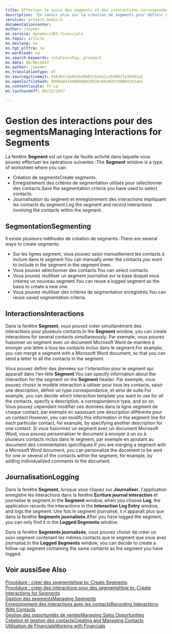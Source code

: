 ```yaml
---
title: Effectuer le suivi des segments et des interactions correspondantes| Microsoft Docs
description: "En savoir plus sur la création de segments pour définir des groupes de contacts et spécifier des interactions pour des segments."
services: project-madeira
documentationcenter: 
author: jswymer
ms.service: dynamics365-financials
ms.topic: article
ms.devlang: na
ms.tgt_pltfrm: na
ms.workload: na
ms.search.keywords: relationship, prospect
ms.date: 06/06/2017
ms.author: jswymer
ms.translationtype: HT
ms.sourcegitcommit: 81636fc2e661bd9b07c54da1cd5d0d27e30d01a2
ms.openlocfilehash: 899bdda7448810b029216c66402b739004193a61
ms.contentlocale: fr-ca
ms.lasthandoff: 09/22/2017

---
```

# <a name="managing-interactions-for-segments"></a><span data-ttu-id="8cd1f-103">Gestion des interactions pour des segments</span><span class="sxs-lookup"><span data-stu-id="8cd1f-103">Managing Interactions for Segments</span></span>
<span data-ttu-id="8cd1f-104">La fenêtre **Segment** est un type de feuille activité dans laquelle vous pouvez effectuer les opérations suivantes :</span><span class="sxs-lookup"><span data-stu-id="8cd1f-104">The **Segment** window is a type of worksheet where you can:</span></span>

* <span data-ttu-id="8cd1f-105">Création de segments</span><span class="sxs-lookup"><span data-stu-id="8cd1f-105">Create segments.</span></span>
* <span data-ttu-id="8cd1f-106">Enregistrement des critères de segmentation utilisés pour sélectionner des contacts.</span><span class="sxs-lookup"><span data-stu-id="8cd1f-106">Save the segmentation criteria you have used to select contacts.</span></span>
* <span data-ttu-id="8cd1f-107">Journalisation du segment et enregistrement des interactions impliquant les contacts du segment.</span><span class="sxs-lookup"><span data-stu-id="8cd1f-107">Log the segment and record interactions involving the contacts within the segment.</span></span>

## <a name="segmenting"></a><span data-ttu-id="8cd1f-108">Segmentation</span><span class="sxs-lookup"><span data-stu-id="8cd1f-108">Segmenting</span></span>
<span data-ttu-id="8cd1f-109">Il existe plusieurs méthodes de création de segments :</span><span class="sxs-lookup"><span data-stu-id="8cd1f-109">There are several ways to create segments:</span></span>

* <span data-ttu-id="8cd1f-110">Sur les lignes segment, vous pouvez saisir manuellement les contacts à inclure dans le segment.</span><span class="sxs-lookup"><span data-stu-id="8cd1f-110">You can manually enter the contacts you want to include in the segment in the segment lines.</span></span>
* <span data-ttu-id="8cd1f-111">Vous pouvez sélectionner des contacts.</span><span class="sxs-lookup"><span data-stu-id="8cd1f-111">You can select contacts.</span></span>
* <span data-ttu-id="8cd1f-112">Vous pouvez réutiliser un segment journalisé sur la base duquel vous créerez un nouveau segment.</span><span class="sxs-lookup"><span data-stu-id="8cd1f-112">You can reuse a logged segment as the basis to create a new one.</span></span>
* <span data-ttu-id="8cd1f-113">Vous pouvez réutiliser des critères de segmentation enregistrés.</span><span class="sxs-lookup"><span data-stu-id="8cd1f-113">You can reuse saved segmentation criteria.</span></span>

## <a name="interactions"></a><span data-ttu-id="8cd1f-114">Interactions</span><span class="sxs-lookup"><span data-stu-id="8cd1f-114">Interactions</span></span>
<span data-ttu-id="8cd1f-115">Dans la fenêtre **Segment**, vous pouvez créer simultanément des interactions pour plusieurs contacts.</span><span class="sxs-lookup"><span data-stu-id="8cd1f-115">In the **Segment** window, you can create interactions for several contacts simultaneously.</span></span> <span data-ttu-id="8cd1f-116">Par exemple, vous pouvez fusionner un segment avec un document Microsoft Word de manière à envoyer une lettre à tous les contacts inclus dans le segment.</span><span class="sxs-lookup"><span data-stu-id="8cd1f-116">For example, you can merge a segment with a Microsoft Word document, so that you can send a letter to all the contacts in the segment.</span></span>

<span data-ttu-id="8cd1f-117">Vous pouvez définir des données sur l'interaction pour le segment qui apparaît dans l'en-tête **Segment**.</span><span class="sxs-lookup"><span data-stu-id="8cd1f-117">You can specify information about the interaction for the segment on the **Segment** header.</span></span> <span data-ttu-id="8cd1f-118">Par exemple, vous pouvez choisir le modèle interaction à utiliser pour tous les contacts, saisir une description, définir un type correspondance, et ainsi de suite.</span><span class="sxs-lookup"><span data-stu-id="8cd1f-118">For example, you can decide which interaction template you want to use for all the contacts, specify a description, a correspondence type, and so on.</span></span> <span data-ttu-id="8cd1f-119">Vous pouvez cependant modifier ces données dans la ligne segment de chaque contact, par exemple en saisissant une description différente pour un contact.</span><span class="sxs-lookup"><span data-stu-id="8cd1f-119">However, you can modify this information in the segment line for each particular contact, for example, by specifying another description for one contact.</span></span> <span data-ttu-id="8cd1f-120">Si vous fusionnez un segment avec un document Microsoft Word, vous pouvez personnaliser le document à envoyer à un ou à plusieurs contacts inclus dans le segment, par exemple en ajoutant au document des commentaires spécifiques.</span><span class="sxs-lookup"><span data-stu-id="8cd1f-120">If you are merging a segment with a Microsoft Word document, you can personalize the document to be sent for one or several of the contacts within the segment, for example, by adding individualized comments to the document.</span></span>

## <a name="logging"></a><span data-ttu-id="8cd1f-121">Journalisation</span><span class="sxs-lookup"><span data-stu-id="8cd1f-121">Logging</span></span>
<span data-ttu-id="8cd1f-122">Dans la fenêtre **Segment**, lorsque vous cliquez sur **Journaliser**, l'application enregistre les interactions dans la fenêtre **Ecriture journal interaction** et journalise le segment.</span><span class="sxs-lookup"><span data-stu-id="8cd1f-122">In the **Segment** window, when you choose **Log**, the application records the interactions in the **Interaction Log Entry** window, and logs the segment.</span></span> <span data-ttu-id="8cd1f-123">Une fois le segment journalisé, il n'apparaît plus que dans la fenêtre **Segments journalisés**.</span><span class="sxs-lookup"><span data-stu-id="8cd1f-123">After you have logged the segment, you can only find it in the **Logged Segments** window.</span></span>

<span data-ttu-id="8cd1f-124">Dans la fenêtre **Segments journalisés**, vous pouvez choisir de créer un suivi segment contenant les mêmes contacts que le segment que vous avez journalisé.</span><span class="sxs-lookup"><span data-stu-id="8cd1f-124">In the **Logged Segments** window, you can decide to create a follow-up segment containing the same contacts as the segment you have logged.</span></span>

## <a name="see-also"></a><span data-ttu-id="8cd1f-125">Voir aussi</span><span class="sxs-lookup"><span data-stu-id="8cd1f-125">See Also</span></span>
[<span data-ttu-id="8cd1f-126">Procédure : créer des segments</span><span class="sxs-lookup"><span data-stu-id="8cd1f-126">How to: Create Segments</span></span>](marketing-how-create-segment.md)  
[<span data-ttu-id="8cd1f-127">Procédure : créer des interactions pour des segments</span><span class="sxs-lookup"><span data-stu-id="8cd1f-127">How to: Create Interactions for Segments</span></span>](marketing-how-create-interactions.md)  
[<span data-ttu-id="8cd1f-128">Gestion des segments</span><span class="sxs-lookup"><span data-stu-id="8cd1f-128">Managing Segments</span></span>](marketing-segments.md)  
[<span data-ttu-id="8cd1f-129">Enregistrement des interactions avec les contacts</span><span class="sxs-lookup"><span data-stu-id="8cd1f-129">Recording Interactions With Contacts</span></span>](marketing-interactions.md)  
[<span data-ttu-id="8cd1f-130">Gestion des opportunités de ventes</span><span class="sxs-lookup"><span data-stu-id="8cd1f-130">Managing Sales Opportunities</span></span>](marketing-manage-sales-opportunities.md)  
[<span data-ttu-id="8cd1f-131">Création et gestion des contacts</span><span class="sxs-lookup"><span data-stu-id="8cd1f-131">Creating and Managing Contacts</span></span>](marketing-contacts.md)  
[<span data-ttu-id="8cd1f-132">Utilisation de Financials</span><span class="sxs-lookup"><span data-stu-id="8cd1f-132">Working with Financials</span></span>](ui-work-product.md)

